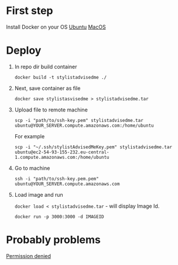 # First step
Install Docker on your OS [Ubuntu](https://docs.docker.com/engine/installation/linux/docker-ce/ubuntu/) [MacOS](https://docs.docker.com/docker-for-mac/install/)

# Deploy
1. In repo dir build container

    ```docker build -t stylistadvisedme ./```

2. Next, save container as file

    ```docker save stylistasvisedme > stylistadvisedme.tar```

3. Upload file to remote machine
    
    ```scp -i "path/to/ssh-key.pem" stylistadvisedme.tar ubuntu@YOUR_SERVER.compute.amazonaws.com:/home/ubuntu```

   For example
    
    ```scp -i "~/.ssh/stylistAdvisedMeKey.pem" stylistadvisedme.tar ubuntu@ec2-54-93-155-232.eu-central-1.compute.amazonaws.com:/home/ubuntu```

4. Go to machine 
    
    ```ssh -i "path/to/ssh-key.pem.pem" ubuntu@YOUR_SERVER.compute.amazonaws.com```

5. Load image and run 
    
    ```docker load < stylistadvisedme.tar``` - will display Image Id.

    ```docker run -p 3000:3000 -d IMAGEID```

# Probably problems
[Permission denied](https://techoverflow.net/2017/03/01/solving-docker-permission-denied-while-trying-to-connect-to-the-docker-daemon-socket/)

